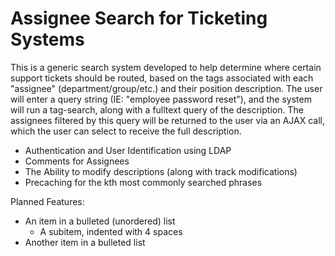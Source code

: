 # Assignee Search for Ticketing Systems

This is a generic search system developed to help determine where certain support tickets should be routed, based on the tags associated with each "assignee" (department/group/etc.) and their position description. The user will enter a query string (IE: "employee password reset"), and the system will run a tag-search, along with a fulltext query of the description. The assignees filtered by this query will be returned to the user via an AJAX call, which the user can select to receive the full description.



* Authentication and User Identification using LDAP
* Comments for Assignees
* The Ability to modify descriptions (along with track modifications)
* Precaching for the kth most commonly searched phrases

Planned Features:
* An item in a bulleted (unordered) list
    * A subitem, indented with 4 spaces
* Another item in a bulleted list
